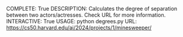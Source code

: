 COMPLETE: True
DESCRIPTION: Calculates the degree of separation between two actors/actresses. Check URL for more information.
INTERACTIVE: True
USAGE: python degrees.py
URL: https://cs50.harvard.edu/ai/2024/projects/1/minesweeper/
